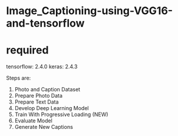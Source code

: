 # Image_Captioning-using-VGG16-and-tensorflow

# required
tensorflow: 2.4.0
keras: 2.4.3

Steps are:

1. Photo and Caption Dataset
2. Prepare Photo Data
3. Prepare Text Data
4. Develop Deep Learning Model
5. Train With Progressive Loading (NEW)
6. Evaluate Model
7. Generate New Captions


